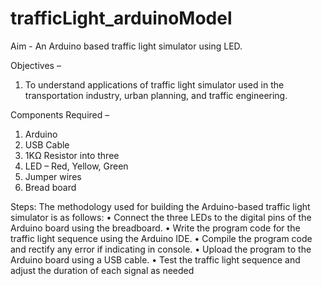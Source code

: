 # trafficLight_arduinoModel
Aim - An Arduino based traffic light simulator using LED.

Objectives – 
1. To understand applications of traffic light simulator used in the transportation industry, urban  planning, and traffic engineering.
   
Components Required –
1. Arduino
2. USB Cable
3. 1KΩ Resistor into three
4. LED – Red, Yellow, Green
5. Jumper wires
6. Bread board

Steps:
The methodology used for building the Arduino-based traffic light simulator is as follows:
• Connect the three LEDs to the digital pins of the Arduino board using the breadboard.
• Write the program code for the traffic light sequence using the Arduino IDE.
• Compile the program code and rectify any error if indicating in console.
• Upload the program to the Arduino board using a USB cable.
• Test the traffic light sequence and adjust the duration of each signal as needed
